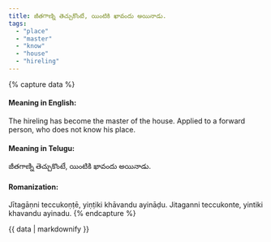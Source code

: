 ```yaml
---
title: జీతగాణ్ని తెచ్చుకొంటే, యింటికి ఖావందు అయినాడు.
tags:
  - "place"
  - "master"
  - "know"
  - "house"
  - "hireling"
---
```


{% capture data %}
#### Meaning in English:
The hireling has become the master of the house.
Applied to a forward person, who does not know his place.

#### Meaning in Telugu:
జీతగాణ్ని తెచ్చుకొంటే, యింటికి ఖావందు అయినాడు.

#### Romanization:
Jītagāṇni teccukoṇṭē, yiṇṭiki khāvandu ayināḍu.
Jitaganni teccukonte, yintiki khavandu ayinadu.
{% endcapture %}

{{ data | markdownify }}

